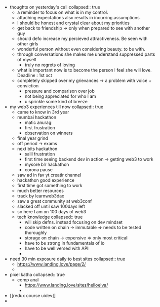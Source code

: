 - thoughts on yesterday's call
  collapsed:: true
	- a reminder to focus on what is in my control.
	- attaching expectations also results in incurring assumptions
	- I should be honest and crystal clear about my priorities
	- get back to friendship -> only when prepared to see with another guy
	- should defo increase my percieved attractiveness. Be seen with other girls
	- wonderful person without even considering beauty. to be with.
	- through conversations she makes me understand suppressed parts of myself
		- truly no regrets of loving
	- what is important now is to become the person I feel she will love. Deadline : 1st oct
	- completely skipped over my grievances -> a problem with voice + conviction
		- pressure and comparison over job
		- not being appreciated for who I am
		- u sprinkle some kind of breeze
- my web3 experiences till now
  collapsed:: true
	- came to know in 3rd year
	- mumbai hackathon
		- matic anurag
		- first frustration
		- observation on winners
	- final year grind
	- off period -> exams
	- next bits hackathon
		- salil frustration
		- first time seeing backend dev in action -> getting web3 to work
		- mysore blr hackathon
		- corona pause
	- saw ad in fav yt creatir channel
	- hackathon good experience
	- first time got something to work
	- much better resources
	- track by learnweb3dao
	- saw a great community at web3conf
	- slacked off until saw 100days left
	- so here I am on 100 days of web3
	- tech knowledge
	  collapsed:: true
		- will skip defns. instead focusing on dev mindset
		- code written on chain -> immutable => needs to be tested thoroughly
		- storage on chain -> expensive => only most critical
		- have to be strong in fundamentals of io
		- have to be well versed with API
		-
- need 30 min exposure daily to best sites
  collapsed:: true
	- https://www.landing.love/page/2/
	-
- pixel katha
  collapsed:: true
	- comp anal
		- https://www.landing.love/sites/helloelva/
		-
- [[redux course uidev]]
-